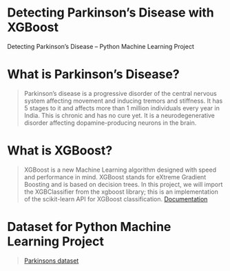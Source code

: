 # Detecting Parkinson’s Disease with XGBoost
 Detecting Parkinson’s Disease – Python Machine Learning Project

# What is Parkinson’s Disease?
> Parkinson’s disease is a progressive disorder of the central nervous system affecting movement and inducing tremors and stiffness. It has 5 stages to it and affects more than 1 million individuals every year in India. This is chronic and has no cure yet. It is a neurodegenerative disorder affecting dopamine-producing neurons in the brain. 

# What is XGBoost?
> XGBoost is a new Machine Learning algorithm designed with speed and performance in mind. XGBoost stands for eXtreme Gradient Boosting and is based on decision trees. In this project, we will import the XGBClassifier from the xgboost library; this is an implementation of the scikit-learn API for XGBoost classification. [Documentation](https://xgboost.readthedocs.io/en/stable/)

# Dataset for Python Machine Learning Project
> [Parkinsons dataset](https://github.com/aditya-since-2002/Detecting-Parkinson-s-Disease-with-XGBoost/tree/main/Datasets)